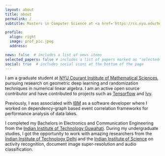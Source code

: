 ```yaml
---
layout: about
title: about
permalink: /
subtitle: Masters in Computer Science at <a href='https://cs.nyu.edu/home/index.html'>NYU Courant</a>.

profile:
  align: right
  image: prof_pic.jpeg
  address:

news: false  # includes a list of news items
selected_papers: false # includes a list of papers marked as "selected={true}"
social: true  # includes social icons at the bottom of the page
---
```


I am a graduate student at [NYU Courant Institute of Mathematical Sciences](https://cs.nyu.edu/home/index.html), pursuing research on geometric deep learning and randomization techniques in numerical linear algebra. I am an active open source contributor and have contributed to projects such as [Tensorflow](https://github.com/tensorflow) and [Ivy](https://github.com/unifyai/ivy).

Previously, I was associated with [IBM](https://www.ibm.com/us-en/) as a software developer where I worked on dependency-graph based event correlation frameworks for performance analysis of data lakes. 

I completed my Bachelors in Electronics and Communication Engineering from the [Indian Institute of Technology Guwahati](https://www.iitg.ac.in/). During my undergraduate studies, I got the opportunity to work with amazing researchers from the [Indian Institute of Technology Delhi](https://home.iitd.ac.in/) and the [Indian Institute of Science](https://iisc.ac.in/) on activity recognition, document image super-resolution and audio classification.